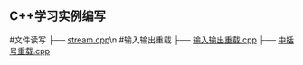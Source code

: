 ## C++学习实例编写
#文件读写 ├── [stream.cpp](stream.cpp)\n
#输入输出重载
├── [输入输出重载.cpp](输入输出重载.cpp)
├── [中括号重载.cpp](中括号重载.cpp)
